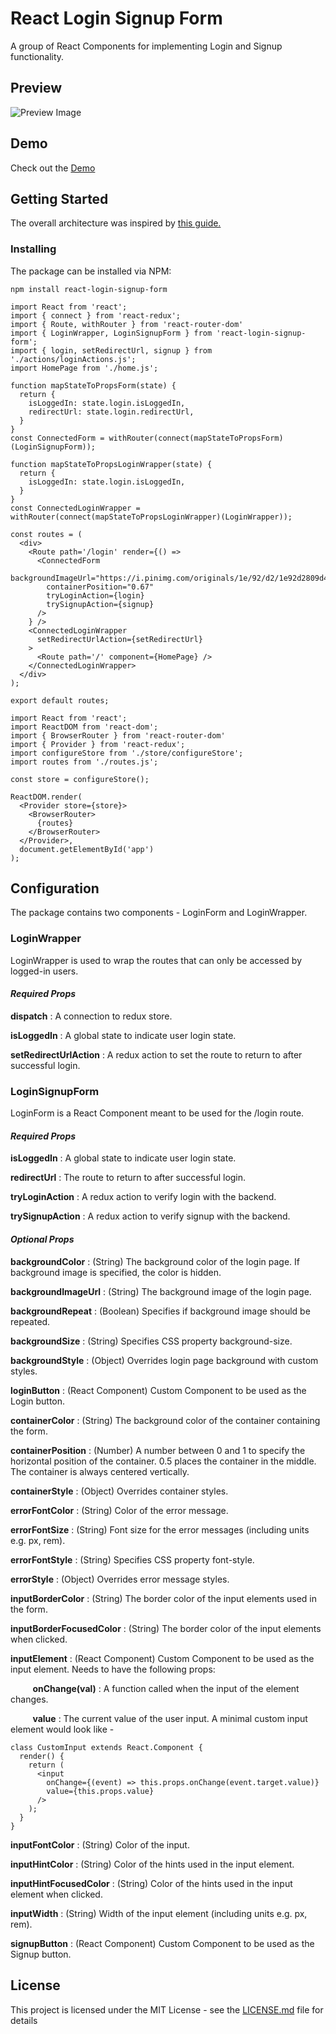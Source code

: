 # React Login Signup Form

A group of React Components for implementing Login and Signup functionality.

## Preview

![Preview Image](https://raw.githubusercontent.com/hassanaliaskari/ReactLoginSignupForm/master/docs/preview.png)

## Demo

Check out the [Demo](https://hassanaliaskari.github.io/ReactLoginSignupForm/)


## Getting Started
The overall architecture was inspired by [this guide.](https://medium.com/the-many/adding-login-and-authentication-sections-to-your-react-or-react-native-app-7767fd251bd1)

### Installing
The package can be installed via NPM:
```
npm install react-login-signup-form
```

```
import React from 'react';
import { connect } from 'react-redux';
import { Route, withRouter } from 'react-router-dom'
import { LoginWrapper, LoginSignupForm } from 'react-login-signup-form';
import { login, setRedirectUrl, signup } from './actions/loginActions.js';
import HomePage from './home.js';

function mapStateToPropsForm(state) {
  return {
    isLoggedIn: state.login.isLoggedIn,
    redirectUrl: state.login.redirectUrl,
  }
}
const ConnectedForm = withRouter(connect(mapStateToPropsForm)(LoginSignupForm));

function mapStateToPropsLoginWrapper(state) {
  return {
    isLoggedIn: state.login.isLoggedIn,
  }
}
const ConnectedLoginWrapper = withRouter(connect(mapStateToPropsLoginWrapper)(LoginWrapper));

const routes = (
  <div>
    <Route path='/login' render={() =>
      <ConnectedForm
        backgroundImageUrl="https://i.pinimg.com/originals/1e/92/d2/1e92d2809d44371f04cbc4d3d6ce22c1.jpg"
        containerPosition="0.67"
        tryLoginAction={login}
        trySignupAction={signup}
      />
    } />
    <ConnectedLoginWrapper
      setRedirectUrlAction={setRedirectUrl}
    >
      <Route path='/' component={HomePage} />
    </ConnectedLoginWrapper>
  </div>
);

export default routes;
```

```
import React from 'react';
import ReactDOM from 'react-dom';
import { BrowserRouter } from 'react-router-dom'
import { Provider } from 'react-redux';
import configureStore from './store/configureStore';
import routes from './routes.js';

const store = configureStore();

ReactDOM.render(
  <Provider store={store}>
    <BrowserRouter>
      {routes}
    </BrowserRouter>
  </Provider>,
  document.getElementById('app')
);
```

## Configuration

The package contains two components - LoginForm and LoginWrapper.

### LoginWrapper
LoginWrapper is used to wrap the routes that can only be accessed by logged-in users.

#### *Required Props*
**dispatch** : A connection to redux store.

**isLoggedIn** : A global state to indicate user login state.

**setRedirectUrlAction** : A redux action to set the route to return to after successful login.

### LoginSignupForm
LoginForm is a React Component meant to be used for the /login route.

#### *Required Props*
**isLoggedIn** : A global state to indicate user login state.

**redirectUrl** : The route to return to after successful login.

**tryLoginAction** : A redux action to verify login with the backend.

**trySignupAction** : A redux action to verify signup with the backend.

#### *Optional Props*
**backgroundColor** : (String) The background color of the login page. If background image is specified, the color is hidden.

**backgroundImageUrl** : (String) The background image of the login page.

**backgroundRepeat** : (Boolean) Specifies if background image should be repeated.

**backgroundSize** : (String) Specifies CSS property background-size.

**backgroundStyle** : (Object) Overrides login page background with custom styles.

**loginButton** : (React Component) Custom Component to be used as the Login button.

**containerColor** : (String) The background color of the container containing the form.

**containerPosition** : (Number) A number between 0 and 1 to specify the horizontal position of the container. 0.5 places the container in the middle. The container is always centered vertically.

**containerStyle** : (Object) Overrides container styles.

**errorFontColor** : (String) Color of the error message.

**errorFontSize** : (String) Font size for the error messages (including units e.g. px, rem).

**errorFontStyle** : (String) Specifies CSS property font-style.

**errorStyle** : (Object) Overrides error message styles.

**inputBorderColor** : (String) The border color of the input elements used in the form.

**inputBorderFocusedColor** : (String) The border color of the input elements when clicked.

**inputElement** : (React Component) Custom Component to be used as the input element. Needs to have the following props:

&nbsp;&nbsp;&nbsp;&nbsp;&nbsp;&nbsp;&nbsp;&nbsp; **onChange(val)** : A function called when the input of the element changes.

&nbsp;&nbsp;&nbsp;&nbsp;&nbsp;&nbsp;&nbsp;&nbsp; **value** : The current value of the user input.
A minimal custom input element would look like -

```
class CustomInput extends React.Component {
  render() {
    return (
      <input
        onChange={(event) => this.props.onChange(event.target.value)}
        value={this.props.value}
      />
    );
  }
}
```

**inputFontColor** : (String) Color of the input.

**inputHintColor** : (String) Color of the hints used in the input element.

**inputHintFocusedColor** : (String) Color of the hints used in the input element when clicked.

**inputWidth** : (String) Width of the input element (including units e.g. px, rem).

**signupButton** : (React Component) Custom Component to be used as the Signup button.

## License

This project is licensed under the MIT License - see the [LICENSE.md](LICENSE.md) file for details
